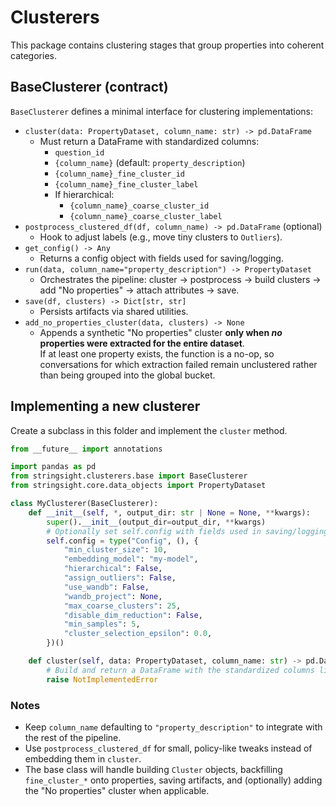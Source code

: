 # Clusterers

This package contains clustering stages that group properties into coherent categories.

## BaseClusterer (contract)

`BaseClusterer` defines a minimal interface for clustering implementations:

- `cluster(data: PropertyDataset, column_name: str) -> pd.DataFrame`
  - Must return a DataFrame with standardized columns:
    - `question_id`
    - `{column_name}` (default: `property_description`)
    - `{column_name}_fine_cluster_id`
    - `{column_name}_fine_cluster_label`
    - If hierarchical:
      - `{column_name}_coarse_cluster_id`
      - `{column_name}_coarse_cluster_label`
- `postprocess_clustered_df(df, column_name) -> pd.DataFrame` (optional)
  - Hook to adjust labels (e.g., move tiny clusters to `Outliers`).
- `get_config() -> Any`
  - Returns a config object with fields used for saving/logging.
- `run(data, column_name="property_description") -> PropertyDataset`
  - Orchestrates the pipeline: cluster → postprocess → build clusters → add "No properties" → attach attributes → save.
- `save(df, clusters) -> Dict[str, str]`
  - Persists artifacts via shared utilities.
- `add_no_properties_cluster(data, clusters) -> None`
  - Appends a synthetic "No properties" cluster **only when _no_ properties were extracted for the entire dataset**.  
    If at least one property exists, the function is a no-op, so conversations for which extraction failed remain unclustered rather than being grouped into the global bucket.

## Implementing a new clusterer

Create a subclass in this folder and implement the `cluster` method.

```python
from __future__ import annotations

import pandas as pd
from stringsight.clusterers.base import BaseClusterer
from stringsight.core.data_objects import PropertyDataset

class MyClusterer(BaseClusterer):
    def __init__(self, *, output_dir: str | None = None, **kwargs):
        super().__init__(output_dir=output_dir, **kwargs)
        # Optionally set self.config with fields used in saving/logging
        self.config = type("Config", (), {
            "min_cluster_size": 10,
            "embedding_model": "my-model",
            "hierarchical": False,
            "assign_outliers": False,
            "use_wandb": False,
            "wandb_project": None,
            "max_coarse_clusters": 25,
            "disable_dim_reduction": False,
            "min_samples": 5,
            "cluster_selection_epsilon": 0.0,
        })()

    def cluster(self, data: PropertyDataset, column_name: str) -> pd.DataFrame:
        # Build and return a DataFrame with the standardized columns listed above
        raise NotImplementedError
```

### Notes

- Keep `column_name` defaulting to `"property_description"` to integrate with the rest of the pipeline.
- Use `postprocess_clustered_df` for small, policy-like tweaks instead of embedding them in `cluster`.
- The base class will handle building `Cluster` objects, backfilling `fine_cluster_*` onto properties, saving artifacts, and (optionally) adding the "No properties" cluster when applicable. 
